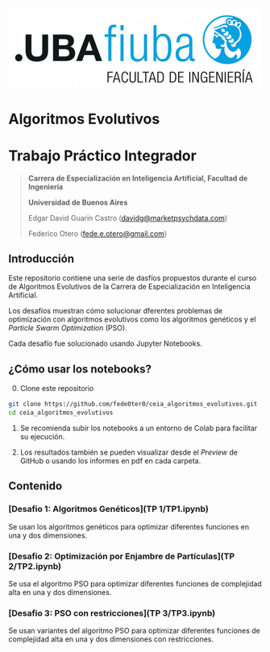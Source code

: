 <img src="https://github.com/hernancontigiani/ceia_memorias_especializacion/raw/master/Figures/logoFIUBA.jpg" width="500" align="center">

<br>

# **Algoritmos Evolutivos**
# **Trabajo Práctico Integrador**

> **Carrera de Especialización en Inteligencia Artificial, Facultad de Ingeniería**
>
> **Universidad de Buenos Aires**
>
> Edgar David Guarin Castro (davidg@marketpsychdata.com)
>
> Federico Otero (fede.e.otero@gmail.com)

## Introducción

Este repositorio contiene una serie de dasfíos propuestos durante el curso de Algoritmos Evolutivos de la Carrera de Especialización en Inteligencia Artificial.

Los desafíos muestran cómo solucionar dferentes problemas de optimización con algoritmos evolutivos como los algoritmos genéticos y el *Particle Swarm Optimization* (PSO). 

Cada desafío fue solucionado usando Jupyter Notebooks.

## ¿Cómo usar los notebooks?

0. Clone este repositorio

```bash
git clone https://github.com/fede0ter0/ceia_algoritmos_evolutivos.git
cd ceia_algoritmos_evolutivos
```

1. Se recomienda subir los notebooks a un entorno de Colab para facilitar su ejecución. 

2. Los resultados también se pueden visualizar desde el *Preview* de GitHub o usando los informes en pdf en cada carpeta.


## Contenido

### [Desafio 1: Algoritmos Genéticos](TP 1/TP1.ipynb)

Se usan los algoritmos genéticos para optimizar diferentes funciones en una y dos dimensiones.

### [Desafio 2: Optimización por Enjambre de Partículas](TP 2/TP2.ipynb)

Se usa el algoritmo PSO para optimizar diferentes funciones de complejidad alta en una y dos dimensiones.

### [Desafio 3: PSO con restricciones](TP 3/TP3.ipynb)

Se usan variantes del algoritmo PSO para optimizar diferentes funciones de complejidad alta en una y dos dimensiones con restricciones.